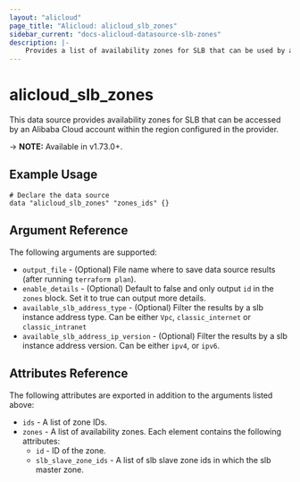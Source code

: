 ```yaml
---
layout: "alicloud"
page_title: "Alicloud: alicloud_slb_zones"
sidebar_current: "docs-alicloud-datasource-slb-zones"
description: |-
    Provides a list of availability zones for SLB that can be used by an Alibaba Cloud account.
---
```


# alicloud\_slb\_zones

This data source provides availability zones for SLB that can be accessed by an Alibaba Cloud account within the region configured in the provider.

-> **NOTE:** Available in v1.73.0+.

## Example Usage

```
# Declare the data source
data "alicloud_slb_zones" "zones_ids" {}
```

## Argument Reference

The following arguments are supported:

* `output_file` - (Optional) File name where to save data source results (after running `terraform plan`).
* `enable_details` - (Optional) Default to false and only output `id` in the `zones` block. Set it to true can output more details.
* `available_slb_address_type` - (Optional) Filter the results by a slb instance address type. Can be either `Vpc`, `classic_internet` or `classic_intranet`
* `available_slb_address_ip_version` - (Optional) Filter the results by a slb instance address version. Can be either `ipv4`, or `ipv6`.

## Attributes Reference

The following attributes are exported in addition to the arguments listed above:

* `ids` - A list of zone IDs.
* `zones` - A list of availability zones. Each element contains the following attributes:
  * `id` - ID of the zone.
  * `slb_slave_zone_ids` - A list of slb slave zone ids in which the slb master zone.


